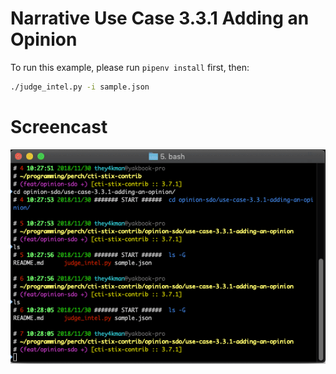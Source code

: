 # Narrative Use Case 3.3.1 Adding an Opinion

To run this example, please run `pipenv install` first, then:
```bash
./judge_intel.py -i sample.json
```


# Screencast

![screencast](./screencast.gif?raw=true "Screencast")

